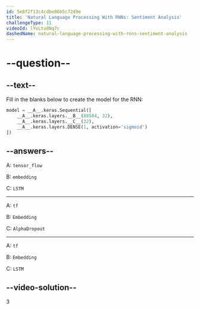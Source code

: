 ```yaml
---
id: 5e8f2f13c4cdbe86b5c72d9e
title: 'Natural Language Processing With RNNs: Sentiment Analysis'
challengeType: 11
videoId: lYeLtu8Nq7c
dashedName: natural-language-processing-with-rnns-sentiment-analysis
---
```


# --question--

## --text--

Fill in the blanks below to create the model for the RNN:

```py
model = __A__.keras.Sequential([
    __A__.keras.layers.__B__(88584, 32),
    __A__.keras.layers.__C__(32),
    __A__.keras.layers.DENSE(1, activation='sigmoid')
])
```

## --answers--

A: `tensor_flow`

B: `embedding`

C: `LSTM`

---

A: `tf`

B: `Embedding`

C: `AlphaDropout`

---

A: `tf`

B: `Embedding`

C: `LSTM`

## --video-solution--

3

